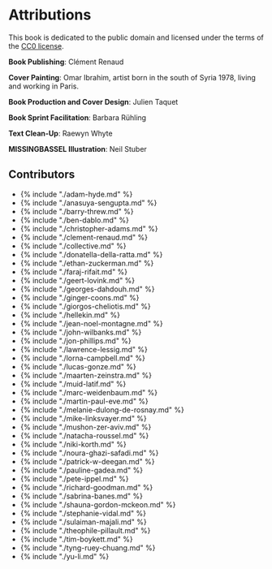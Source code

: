 # Attributions
This book is dedicated to the public domain and licensed under the
terms of the [CC0 license](../appendix/license.html).

__Book Publishing__: Clément Renaud

__Cover Painting__: Omar Ibrahim, artist born in the south of Syria
1978, living and working in Paris.

__Book Production and Cover Design__: Julien Taquet

__Book Sprint Facilitation__: Barbara Rühling

__Text Clean-Up__: Raewyn Whyte

__MISSINGBASSEL Illustration__: Neil Stuber

## Contributors

* {% include "./adam-hyde.md" %}
* {% include "./anasuya-sengupta.md" %}
* {% include "./barry-threw.md" %}
* {% include "./ben-dablo.md" %}
* {% include "./christopher-adams.md" %}
* {% include "./clement-renaud.md" %}
* {% include "./collective.md" %}
* {% include "./donatella-della-ratta.md" %}
* {% include "./ethan-zuckerman.md" %}
* {% include "./faraj-rifait.md" %}
* {% include "./geert-lovink.md" %}
* {% include "./georges-dahdouh.md" %}
* {% include "./ginger-coons.md" %}
* {% include "./giorgos-cheliotis.md" %}
* {% include "./hellekin.md" %}
* {% include "./jean-noel-montagne.md" %}
* {% include "./john-wilbanks.md" %}
* {% include "./jon-phillips.md" %}
* {% include "./lawrence-lessig.md" %}
* {% include "./lorna-campbell.md" %}
* {% include "./lucas-gonze.md" %}
* {% include "./maarten-zeinstra.md" %}
* {% include "./muid-latif.md" %}
* {% include "./marc-weidenbaum.md" %}
* {% include "./martin-paul-eve.md" %}
* {% include "./melanie-dulong-de-rosnay.md" %}
* {% include "./mike-linksvayer.md" %}
* {% include "./mushon-zer-aviv.md" %}
* {% include "./natacha-roussel.md" %}
* {% include "./niki-korth.md" %}
* {% include "./noura-ghazi-safadi.md" %}
* {% include "./patrick-w-deegan.md" %}
* {% include "./pauline-gadea.md" %}
* {% include "./pete-ippel.md" %}
* {% include "./richard-goodman.md" %}
* {% include "./sabrina-banes.md" %}
* {% include "./shauna-gordon-mckeon.md" %}
* {% include "./stephanie-vidal.md" %}
* {% include "./sulaiman-majali.md" %}
* {% include "./theophile-pillault.md" %}
* {% include "./tim-boykett.md" %}
* {% include "./tyng-ruey-chuang.md" %}
* {% include "./yu-li.md" %}
